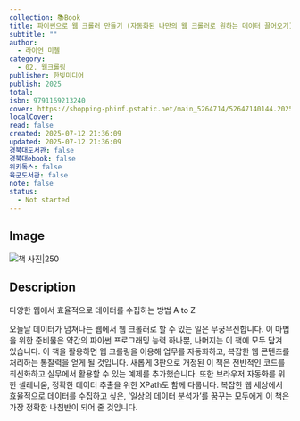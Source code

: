 ```yaml
---
collection: 📚Book
title: 파이썬으로 웹 크롤러 만들기 (자동화된 나만의 웹 크롤러로 원하는 데이터 끌어오기)
subtitle: ""
author:
  - 라이언 미첼
category:
  - 02. 웹크롤링
publisher: 한빛미디어
publish: 2025
total:
isbn: 9791169213240
cover: https://shopping-phinf.pstatic.net/main_5264714/52647140144.20250208082824.jpg
localCover:
read: false
created: 2025-07-12 21:36:09
updated: 2025-07-12 21:36:09
경북대도서관: false
경북대ebook: false
위키독스: false
육군도서관: false
note: false
status:
  - Not started
---
```


## Image
![책 사진|250](https://shopping-phinf.pstatic.net/main_5264714/52647140144.20250208082824.jpg)

## Description
다양한 웹에서 효율적으로 데이터를 수집하는 방법 A to Z

오늘날 데이터가 넘쳐나는 웹에서 웹 크롤러로 할 수 있는 일은 무궁무진합니다. 이 마법을 위한 준비물은 약간의 파이썬 프로그래밍 능력 하나뿐, 나머지는 이 책에 모두 담겨 있습니다. 이 책을 활용하면 웹 크롤링을 이용해 업무를 자동화하고, 복잡한 웹 콘텐츠를 처리하는 통찰력을 얻게 될 것입니다. 새롭게 3판으로 개정된 이 책은 전반적인 코드를 최신화하고 실무에서 활용할 수 있는 예제를 추가했습니다. 또한 브라우저 자동화를 위한 셀레니움, 정확한 데이터 추출을 위한 XPath도 함께 다룹니다. 복잡한 웹 세상에서 효율적으로 데이터를 수집하고 싶은, ‘일상의 데이터 분석가’를 꿈꾸는 모두에게 이 책은 가장 정확한 나침반이 되어 줄 것입니다.